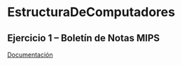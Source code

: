 # EstructuraDeComputadores

## Ejercicio 1 – Boletín de Notas MIPS  
[Documentación](https://github.com/Lopeez29/EstructuraDeComputadores/blob/main/Documentacion/Ejercicio%201.md)
